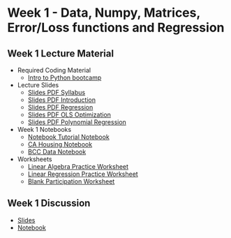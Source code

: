 # Week 1 - Data, Numpy, Matrices, Error/Loss functions and Regression

## Week 1 Lecture Material
  - Required Coding Material
    - [Intro to Python bootcamp](https://canvas.ucsd.edu/courses/70601/pages/python-resources)
  - Lecture Slides 
    - [Slides PDF Syllabus](https://drive.google.com/file/d/19A5Oj6up_eBP9J03tYMRVHHXkoFPjyNt/view?usp=sharing)
    - [Slides PDF Introduction](https://drive.google.com/file/d/1-g6bU4IeLYHEH4Z6R6jvZgK98IB2Eczc/view?usp=sharing)
    - [Slides PDF Regression](https://drive.google.com/file/d/1hC2iSwo0aIJL_ZiXqz8znma3-8lchAU2/view?usp=sharing)
    - [Slides PDF OLS Optimization](https://drive.google.com/file/d/1gYndPqXLyRWZAZvwUwAbbM3SZ5YWJvVQ/view?usp=sharing)
    - [Slides PDF Polynomial Regression](https://drive.google.com/file/d/1gXQj8ULQ3xKSUc7YJq8tYouoSXjaNEwR/view?usp=sharing)
  - Week 1 Notebooks
    - [Notebook Tutorial Notebook](https://colab.research.google.com/drive/1NGS-A5nUNNaTo2hq-mfcIty_BHXZkbPJ?usp=sharing)
    - [CA Housing Notebook](https://colab.research.google.com/drive/1jgNKGCGIkKaBXAAfRxOAhNSO4b4B7Bo2?usp=sharing)
    - [BCC Data Notebook](https://colab.research.google.com/drive/1ksEGL7SJ_wutCIyPYx7Loe5EPdOij6dJ?usp=sharing)
  - Worksheets
    - [Linear Algebra Practice Worksheet](https://drive.google.com/file/d/12s87eg8uhhKE4bj88Z-gfebSls136Xtu/view?usp=sharing)
    - [Linear Regression Practice Worksheet](https://drive.google.com/file/d/1j6MW2jw4zkK6ZmqrnDcVhnULgBPmL4XP/view?usp=sharing)
    - [Blank Participation Worksheet](https://drive.google.com/file/d/1AixFWcweyiHu_42doUkDTWcicPvB7EgQ/view?usp=sharing)
## Week 1 Discussion
  - [Slides](https://drive.google.com/file/d/110EqJbE3um4p5u7Z2Zyu58r8aJIsbAjn/view?usp=sharing)
  - [Notebook](https://colab.research.google.com/drive/1Rzf5FHJtQqq60iK3D7Av4s7FisxISNeA?usp=sharing)
<!--  - [Slides](https://drive.google.com/file/d/1yj0Mmw6Itprd1fITTnw8ZDTfJbfRyHVa/view?usp=sharing)
  - [Notebook](https://colab.research.google.com/drive/1tZnVj343chyHFzCrZu2TrxMVE44cishj)
## Week 2 Discussion
  - [Slides](https://drive.google.com/file/d/110EqJbE3um4p5u7Z2Zyu58r8aJIsbAjn/view?usp=sharing)
  - [Notebook](https://colab.research.google.com/drive/1Rzf5FHJtQqq60iK3D7Av4s7FisxISNeA?usp=sharing)

